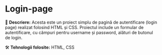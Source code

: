 # Login-page

📌 **Descriere:**   Acesta este un proiect simplu de pagină de autentificare (login page) realizat folosind HTML și CSS.
                     Proiectul include un formular de autentificare, cu câmpuri pentru username și password, alături de butonul de login.

🛠 **Tehnologii folosite:** HTML, CSS
